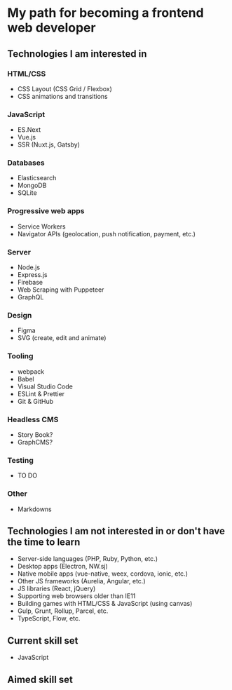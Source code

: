 # My path for becoming a frontend web developer

## Technologies I am interested in

### HTML/CSS
- CSS Layout (CSS Grid / Flexbox)
- CSS animations and transitions

### JavaScript
- ES.Next
- Vue.js
- SSR (Nuxt.js, Gatsby)

### Databases
- Elasticsearch
- MongoDB
- SQLite

### Progressive web apps
- Service Workers
- Navigator APIs (geolocation, push notification, payment, etc.)

### Server
- Node.js
- Express.js
- Firebase
- Web Scraping with Puppeteer
- GraphQL

### Design
- Figma
- SVG (create, edit and animate)

### Tooling
- webpack
- Babel
- Visual Studio Code
- ESLint & Prettier
- Git & GitHub

### Headless CMS
- Story Book?
- GraphCMS?

### Testing
- TO DO

### Other
- Markdowns

## Technologies I am not interested in or don't have the time to learn
- Server-side languages (PHP, Ruby, Python, etc.)
- Desktop apps (Electron, NW.sj)
- Native mobile apps (vue-native, weex, cordova, ionic, etc.)
- Other JS frameworks (Aurelia, Angular, etc.)
- JS libraries (React, jQuery)
- Supporting web browsers older than IE11
- Building games with HTML/CSS & JavaScript (using canvas)
- Gulp, Grunt, Rollup, Parcel, etc.
- TypeScript, Flow, etc.


## Current skill set
- JavaScript

## Aimed skill set
